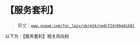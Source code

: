 # 【服务套利】

> 原文：[`www.yuque.com/for_lazy/xkrm14/ngdrf24r6bg4ik6l`](https://www.yuque.com/for_lazy/xkrm14/ngdrf24r6bg4ik6l)

以下为：【服务套利】相关风向标





